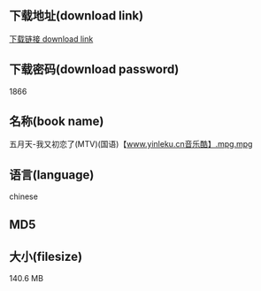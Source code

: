 ## 下载地址(download link)
[下载链接 download link](https://tutu365.netlify.app/?s=%E4%BA%94%E6%9C%88%E5%A4%A9-%E6%88%91%E5%8F%88%E5%88%9D%E6%81%8B%E4%BA%86%28MTV%29%28%E5%9B%BD%E8%AF%AD%29%E3%80%90www.yinleku.cn%E9%9F%B3%E4%B9%90%E9%85%B7%E3%80%91.mpg)

## 下载密码(download password)
1866

## 名称(book name)
五月天-我又初恋了(MTV)(国语)【www.yinleku.cn音乐酷】.mpg.mpg

## 语言(language)
chinese

## MD5


## 大小(filesize)
140.6 MB
